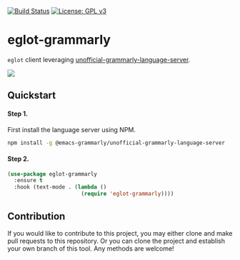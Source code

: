 [![Build Status](https://travis-ci.com/emacs-grammarly/eglot-grammarly.svg?branch=master)](https://travis-ci.com/emacs-grammarly/eglot-grammarly)
[![License: GPL v3](https://img.shields.io/badge/License-GPL%20v3-blue.svg)](https://www.gnu.org/licenses/gpl-3.0)

# eglot-grammarly

`eglot` client leveraging [unofficial-grammarly-language-server](https://github.com/znck/grammarly).

![](./etc/screenshot.png)

## Quickstart

#### Step 1.

First install the language server using NPM.

```sh
npm install -g @emacs-grammarly/unofficial-grammarly-language-server
```

#### Step 2.

```el
(use-package eglot-grammarly
  :ensure t
  :hook (text-mode . (lambda ()
                       (require 'eglot-grammarly))))
```

## Contribution

If you would like to contribute to this project, you may either
clone and make pull requests to this repository. Or you can
clone the project and establish your own branch of this tool.
Any methods are welcome!
